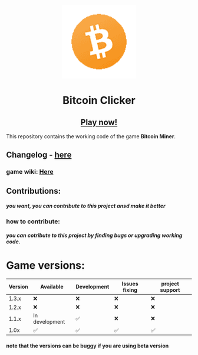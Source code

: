 <p align="center">
    <img src="https://github.com/Mrprogramer885/Bitcoin-miner/blob/main/images/bitcoin-8bit.png?raw=true" width=200 />
</p>

<h1 align="center"> Bitcoin Clicker </h1>
<h2 align="center"><a href="https://mrprogramer885.github.io/Bitcoin-miner/" target="_blank">Play now!</a></h2>

This repository contains the working code of the game **Bitcoin Miner**.

## Changelog - [here](https://github.com/Mrprogramer885/Bitcoin-miner/blob/main/changelog.md)
### game wiki: [Here](https://github.com/Mrprogramer885/Bitcoin-miner/wiki)
## Contributions:
#####  you want, you can contribute to this project ansd make it better
### how to contribute:
##### you can cotribute to this project by finding bugs or upgrading working code.
# Game versions:
| Version | Available         | Development | Issues fixing  | project support|  
| ------- | ------------------ |------------|----------------|----------------|
| 1.3.x   | :x:                | :x:        |  :x:           |   :x:          |
| 1.2.x   | :x:                | :x:        |  :x:           |   :x:          |
| 1.1.x   | In development     | ✅        |  :x:             | :x:           |
| 1.0x    | ✅                | ✅         |   ✅          |      ✅        |
#### note that the versions can be buggy if you are using beta version 


